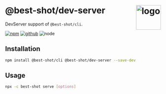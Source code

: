 # @best-shot/dev-server <img src="https://cdn.jsdelivr.net/gh/best-shot/best-shot/packages/core/logo.svg" alt="logo" height="80" align="right">

DevServer support of `@best-shot/cli`.

[![npm][npm-badge]][npm-url]
[![github][github-badge]][github-url]
![node][node-badge]

[npm-url]: https://www.npmjs.com/package/@best-shot/dev-server
[npm-badge]: https://img.shields.io/npm/v/@best-shot/dev-server.svg?style=flat-square&logo=npm
[github-url]: https://github.com/best-shot/best-shot/tree/master/packages/dev-server
[github-badge]: https://img.shields.io/npm/l/@best-shot/dev-server.svg?style=flat-square&colorB=blue&logo=github
[node-badge]: https://img.shields.io/node/v/@best-shot/dev-server.svg?style=flat-square&colorB=green&logo=node.js

## Installation

```bash
npm install @best-shot/cli @best-shot/dev-server --save-dev
```

## Usage

```bash
npx -c best-shot serve [options]
```
